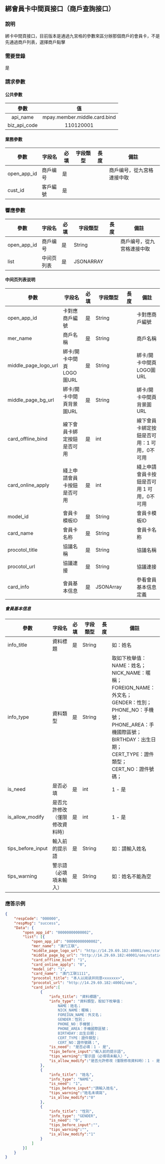## 綁會員卡中間頁接口（商戶查詢接口）

### 說明

綁卡中間頁接口，目前版本是通過九宮格的參數來區分辦那個商戶的會員卡，不是先通過商戶列表，選擇商戶點擊

### 需要登錄

是

### 請求參數

#### 公共參數

|     參數     |              值              |
| :----------: | :--------------------------: |
|   api_name   | mpay.member.middle.card.bind |
| biz_api_code |          110120001           |

#### 業務參數

| 參數        | 字段名   | 必填 | 字段類型 | 長度 | 備註                       |
| ----------- | -------- | ---- | -------- | ---- | -------------------------- |
| open_app_id | 商戶编号 | 是   |          |      | 商戶编号，從九宮格連接中取 |
| cust_id     | 客戶編號 | 是   |          |      |                            |

### 響應參數

| 參數        | 字段名     | 必填 | 字段類型  | 長度 | 備註                       |
| ----------- | ---------- | ---- | --------- | ---- | -------------------------- |
| open_app_id | 商戶编号   | 是   | String    |      | 商戶编号，從九宮格連接中取 |
| list        | 中间页列表 | 是   | JSONARRAY |      |                            |

#### 中间页列表说明

| 參數              | 字段名                     | 必填 | 字段類型 | 長度 | 備註                       |
| ----------------- | -------------------------- | ---- | -------- | ---- | -------------------------- |
| open_app_id       | 卡對應商戶編號             | 是   | String   |      | 卡對應商戶編號             |
| mer_name          | 商戶名稱                   | 是   | String   |      | 商戶名稱                   |
| middle_page_logo_url | 綁卡/開卡中間頁LOGO圖URL   | 是   | String   |      | 綁卡/開卡中間頁LOGO圖URL   |
| middle_page_bg_url | 綁卡/開卡中間頁背景圖URL | 是   | String   |      | 綁卡/開卡中間頁背景圖URL |
| card_offline_bind | 線下會員卡綁定按鈕是否可用 | 是   | int   |      | 線下會員卡綁定按鈕是否可用：1 可用，0不可用 |
| card_online_apply | 綫上申請會員卡按鈕是否可用 | 是   | int |      | 綫上申請會員卡按鈕是否可用 1 可用，0不可用 |
| model_id          | 會員卡模板ID               | 是   | String   |      | 會員卡模板ID               |
| card_name   | 會員卡名称   | 是   | String   |      | 會員卡名称          |
| procotol_title    | 協議名稱                   | 是   | String   |      | 協議名稱                   |
| procotol_url      | 協議連接                   | 是   | String   |      | 協議連接                   |
| card_info   	| 會員基本信息     			| 是   | JSONArray      |      | 參看會員基本信息定義 |

##### 會員基本信息

| 參數              | 字段名                     | 必填 | 字段類型 | 長度 | 備註                       |
| ----------------- | -------------------------- | ---- | -------- | ---- | -------------------------- |
| info_title   	| 資料標題     			| 是   | String      |      | 如：姓名 |
| info_type 	| 資料類型     | 是   | String   |      | 取如下枚舉值：<br />NAME：姓名；<br />NICK_NAME：暱稱；<br/>FOREIGN_NAME：外文名；<br />GENDER：性別；<br />PHONE_NO：手機號；<br />PHONE_AREA：手機國際區號；<br />BIRTHDAY：出生日期；<br />CERT_TYPE：證件類型；<br />CERT_NO：證件號碼； |
| is_need  	| 是否必填  | 是   | int      |      | 1 - 是  |
| is_allow_modify  	| 是否允許修改（僅限修改資料時）  | 是   | int      |      | 1 - 是  |
| tips_before_input  	| 輸入前的提示語  | 是   | String      |      | 如：請輸入姓名  |
| tips_warning  	| 警示語（必填項未輸入）  | 是   | String      |      | 如：姓名不能為空  |


### 應答示例

```json
{
	"respCode": "000000",
	"respMsg": "success",
	"Data": {
		"open_app_id": "00000000000002",
		"list": [{
			"open_app_id": "00000000000002",
			"mer_name": "澳门工联",
			"middle_page_logo_url": "http://14.29.69.182:40001/oms/static/images/logo.png",
			"middle_page_bg_url": "http://14.29.69.182:40001/oms/static/images/logo.png",
			"card_offline_bind": "1",
			"card_online_apply": "0",
			"model_id": "1",
			"card_name": "澳门工联1111",
			"procotol_title": "本人以阅读并同意<xxxxxx>",
			"procotol_url": "http://14.29.69.182:40001/oms",
			"card_info":[
				{
					"info_title": "資料標題",
					"info_type": "資料類型，取如下枚舉值：
						NAME：姓名；
						NICK_NAME：暱稱；
						FOREIGN_NAME：外文名；
						GENDER：性別；
						PHONE_NO：手機號；
						PHONE_AREA：手機國際區號；
						BIRTHDAY：出生日期；
						CERT_TYPE：證件類型；
						CERT_NO：證件號碼；",
					"is_need": "是否必填：1 - 是",
					"tips_before_input":"輸入前的提示語",
					"tips_warning":"警示語（必填項未輸入）",
					"is_allow_modify":"是否允許修改（僅限修改資料時）：1 - 是"
				},
				{
					"info_title": "姓名",
					"info_type": "NAME",
					"is_need": "1",
					"tips_before_input":"請輸入姓名",
					"tips_warning":"姓名未填寫",
					"is_allow_modify":"0"
				},
				{
					"info_title": "性別",
					"info_type": "GENDER",
					"is_need": "0",
					"tips_before_input":"",
					"tips_warning":"",
					"is_allow_modify":"1"
				}
			]
		}]
	}
}

```

